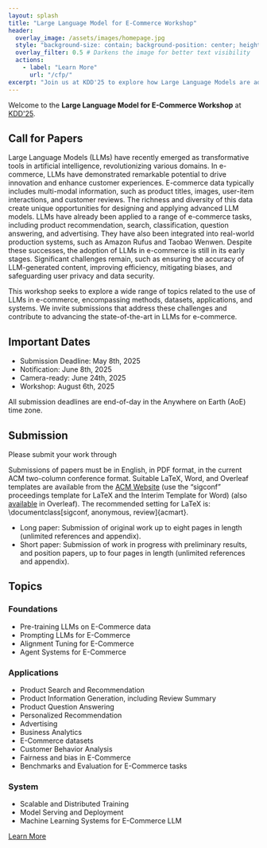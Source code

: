 ```yaml
---
layout: splash
title: "Large Language Model for E-Commerce Workshop"
header:
  overlay_image: /assets/images/homepage.jpg
  style: "background-size: contain; background-position: center; height: auto; min-height: 120vh;"
  overlay_filter: 0.5 # Darkens the image for better text visibility
  actions:
    - label: "Learn More"
      url: "/cfp/"
excerpt: "Join us at KDD'25 to explore how Large Language Models are advancing e-commerce research and applications."
---
```



Welcome to the **Large Language Model for E-Commerce Workshop** at [KDD'25](https://kdd2025.kdd.org/).

## Call for Papers

Large Language Models (LLMs) have recently emerged as transformative tools in artificial intelligence, revolutionizing various domains. In e-commerce, LLMs have demonstrated remarkable potential to drive innovation and enhance customer experiences. E-commerce data typically includes multi-modal information, such as product titles, images, user-item interactions, and customer reviews. The richness and diversity of this data create unique opportunities for designing and applying advanced LLM models.
LLMs have already been applied to a range of e-commerce tasks, including product recommendation, search, classification, question answering, and advertising. They have also been integrated into real-world production systems, such as Amazon Rufus and Taobao Wenwen. Despite these successes, the adoption of LLMs in e-commerce is still in its early stages. Significant challenges remain, such as ensuring the accuracy of LLM-generated content, improving efficiency, mitigating biases, and safeguarding user privacy and data security.

This workshop seeks to explore a wide range of topics related to the use of LLMs in e-commerce, encompassing methods, datasets, applications, and systems. We invite submissions that address these challenges and contribute to advancing the state-of-the-art in LLMs for e-commerce.


## Important Dates
- Submission Deadline: May 8th, 2025
- Notification: June 8th, 2025
- Camera-ready: June 24th, 2025
- Workshop: August 6th, 2025

All submission deadlines are end-of-day in the Anywhere on Earth (AoE) time zone.

## Submission

Please submit your work through 

Submissions of papers must be in English, in PDF format, in the current ACM two-column conference format. Suitable LaTeX, Word, and Overleaf templates are available from the [ACM Website](https://www.acm.org/publications/proceedings-template) (use the “sigconf” proceedings template for LaTeX and the Interim Template for Word) (also [available](https://www.overleaf.com/latex/templates/association-for-computing-machinery-acm-sig-proceedings-template/bmvfhcdnxfty) in Overleaf). The recommended setting for LaTeX is: \documentclass[sigconf, anonymous, review]{acmart}.


- Long paper: Submission of original work up to eight pages in length (unlimited references and appendix).
- Short paper: Submission of work in progress with preliminary results, and position papers, up to four pages in length (unlimited references and appendix).



## Topics
### Foundations
- Pre-training LLMs on E-Commerce data
- Prompting LLMs for E-Commerce
- Alignment Tuning for E-Commerce
- Agent Systems for E-Commerce

### Applications
- Product Search and Recommendation
- Product Information Generation, including Review Summary
- Product Question Answering
- Personalized Recommendation
- Advertising
- Business Analytics
- E-Commerce datasets
- Customer Behavior Analysis
- Fairness and bias in E-Commerce
- Benchmarks and Evaluation for E-Commerce tasks

### System
- Scalable and Distributed Training
- Model Serving and Deployment
- Machine Learning Systems for E-Commerce LLM


[Learn More](/cfp/)
